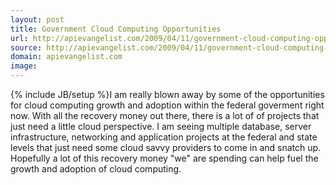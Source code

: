 ```yaml
---
layout: post
title: Government Cloud Computing Opportunities
url: http://apievangelist.com/2009/04/11/government-cloud-computing-opportunities/
source: http://apievangelist.com/2009/04/11/government-cloud-computing-opportunities/
domain: apievangelist.com
image: 
---
```

{% include JB/setup %}I am really blown away by some of the opportunities for cloud computing growth and adoption within the federal goverment right now. With all the recovery money out there, there is a lot of of projects that just need a little cloud perspective.
I am seeing multiple database, server infrastructure, networking and application projects at the federal and state levels that just need some cloud savvy providers to come in and snatch up.
Hopefully a lot of this recovery money "we" are spending can help fuel the growth and adoption of cloud computing.

